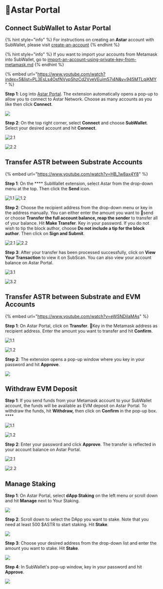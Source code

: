 # Astar Portal

## Connect SubWallet to Astar Portal

{% hint style="info" %}
For instructions on creating an **Astar** account with SubWallet, please visit [create-an-account](../extension-user-guide/create-an-account/ "mention")&#x20;
{% endhint %}

{% hint style="info" %}
If you want to import your accounts from Metamask into SubWallet, go to [import-an-account-using-private-key-from-metamask.md](../extension-user-guide/import-and-restore-an-account/import-an-account-using-private-key-from-metamask.md "mention")
{% endhint %}

{% embed url="https://www.youtube.com/watch?index=5&list=PL3EsLs4OsfNVypShzCd2VveVEuim57i4N&v=945MTLqjKMY" %}

**Step 1**: Log into [Astar Portal](https://portal.astar.network/#/assets). The extension automatically opens a pop-up to allow you to connect to Astar Network. Choose as many accounts as you like then click **Connect**.

![](<../.gitbook/assets/Screen Shot 2022-04-22 at 14.28.13.png>)

**Step 2**: On the top right corner, select **Connect** and choose **SubWallet**. Select your desired account and hit **Connect**.

![2.1](../.gitbook/assets/astar1.png)

![2.2](<../.gitbook/assets/Screen Shot 2022-04-22 at 14.35.30.png>)

## Transfer ASTR between Substrate Accounts

{% embed url="https://www.youtube.com/watch?v=HB_1w8ax4Y8" %}

**Step 1**: On the **** SubWallet extension, select Astar from the drop-down menu at the top. Then click the **Send** icon.&#x20;

![1.1](../.gitbook/assets/astar2.png) ![1.2](../.gitbook/assets/astar3.png)

**Step 2**: Choose the recipient address from the drop-down menu or key in the address manually. You can either enter the amount you want to send or choose **Transfer the full account balance, reap the sender** to transfer all of your balance. Hit **Make Transfer**. Key in your password. If you do not wish to tip the block author, choose **Do not include a tip for the block author**. Then click on **Sign and Submit**.

![2.1](<../.gitbook/assets/Screen Shot 2022-04-22 at 14.47.44.png>) ![2.2](<../.gitbook/assets/Screen Shot 2022-04-22 at 14.48.02 (1).png>)

**Step 3**: After your transfer has been processed successfully, click on **View Your Transaction** to view it on SubScan. You can also view your account balance on Astar Portal.

![3.1](<../.gitbook/assets/Screen Shot 2022-04-22 at 15.02.50.png>)

![3.2](../.gitbook/assets/astar4.png)

## Transfer ASTR between Substrate and EVM Accounts&#x20;

{% embed url="https://www.youtube.com/watch?v=eWSNDilaMAs" %}

**Step 1**: On Astar Portal, click on **Transfer**. Key in the Metamask address as recipient address. Enter the amount you want to transfer and hit **Confirm**.&#x20;

![1.1](../.gitbook/assets/astar5.png)

![1.2](<../.gitbook/assets/Screen Shot 2022-04-22 at 15.45.22.png>)

**Step 2**: The extension opens a pop-up window where you key in your password and hit **Approve**.&#x20;

![](<../.gitbook/assets/Screen Shot 2022-04-22 at 15.16.06.png>)

## Withdraw EVM Deposit

**Step 1**: If you send funds from your Metamask account to your SubWallet account, the funds will be available as EVM deposit on Astar Portal. To withdraw the funds, hit **Withdraw,** then click on **Confirm** in the pop-up box. ****&#x20;

![1.1](../.gitbook/assets/astar7.png)

![1.2](<../.gitbook/assets/Screen Shot 2022-04-22 at 15.51.14.png>)

**Step 2**: Enter your password and click **Approve**. The transfer is reflected in your account balance on Astar Portal.&#x20;

![2.1](<../.gitbook/assets/Screen Shot 2022-04-22 at 15.53.26.png>)

![2.2](../.gitbook/assets/astar8.png)

## Manage Staking

**Step 1**: On Astar Portal, select **dApp Staking** on the left menu or scroll down and hit **Manage** next to Your Staking.

![](<../.gitbook/assets/Screen Shot 2022-05-10 at 11.26.41.png>)

**Step 2**: Scroll down to select the DApp you want to stake. Note that you need at least 500 $ASTR to start staking. Hit **Stake**.&#x20;

![](<../.gitbook/assets/Screen Shot 2022-05-10 at 11.38.45.png>)

**Step 3**: Choose your desired address from the drop-down list and enter the amount you want to stake. Hit **Stake**.&#x20;

![](<../.gitbook/assets/Screen Shot 2022-05-10 at 11.39.41.png>)

**Step 4**: In SubWallet's pop-up window, key in your password and hit **Approve**.

![](<../.gitbook/assets/Screen Shot 2022-05-10 at 11.43.21.png>)
